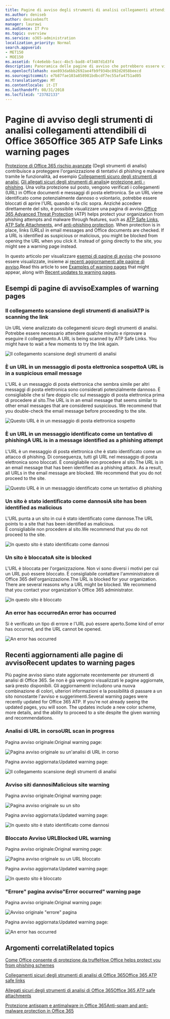 ```yaml
---
title: Pagine di avviso degli strumenti di analisi collegamenti attendibili di Office 365
ms.author: deniseb
author: denisebmsft
manager: laurawi
ms.audience: IT Pro
ms.topic: overview
ms.service: o365-administration
localization_priority: Normal
search.appverid:
- MET150
- MOE150
ms.assetid: fc4e6ebb-5acc-4bc5-bad8-4f3407d1d3f4
description: Panoramica delle pagine di avviso che potrebbero essere visualizzati quando la protezione di Office 365 avanzate rischio è in ufficio.
ms.openlocfilehash: eae893da6bb2692ae4fb9f934bc892d2058beecd
ms.sourcegitcommit: e7b87fae103a858981bdbcdf7ec55afa4751ad05
ms.translationtype: MT
ms.contentlocale: it-IT
ms.lasthandoff: 08/31/2018
ms.locfileid: "23782133"
---
```

# <a name="office-365-atp-safe-links-warning-pages"></a><span data-ttu-id="bfcc2-103">Pagine di avviso degli strumenti di analisi collegamenti attendibili di Office 365</span><span class="sxs-lookup"><span data-stu-id="bfcc2-103">Office 365 ATP Safe Links warning pages</span></span>

<span data-ttu-id="bfcc2-p101">[Protezione di Office 365 rischio avanzate](office-365-atp.md) (Degli strumenti di analisi) contribuisce a proteggere l'organizzazione di tentativi di phishing e malware tramite le funzionalità, ad esempio [Collegamenti sicuro degli strumenti di analisi](atp-safe-links.md), [Gli allegati sicuri degli strumenti di analisi](atp-safe-attachments.md)e [protezione anti - phishing](anti-phishing-protection.md). Una volta protezione sul posto, vengono verificati i collegamenti (URL) in Office documenti e messaggi di posta elettronica. Se un URL viene identificato come potenzialmente dannoso o volontario, potrebbe essere bloccati di aprire l'URL quando si fa clic sopra. Anziché accedere direttamente del sito, è possibile visualizzare una pagina di avviso.</span><span class="sxs-lookup"><span data-stu-id="bfcc2-p101">[Office 365 Advanced Threat Protection](office-365-atp.md) (ATP) helps protect your organization from phishing attempts and malware through features, such as [ATP Safe Links](atp-safe-links.md), [ATP Safe Attachments](atp-safe-attachments.md), and [anti-phishing protection](anti-phishing-protection.md). When protection is in place, links (URLs) in email messages and Office documents are checked. If a URL is identified as suspicious or malicious, you might be blocked from opening the URL when you click it. Instead of going directly to the site, you might see a warning page instead.</span></span> 
  
<span data-ttu-id="bfcc2-108">In questo articolo per visualizzare [esempi di pagine di avviso](atp-safe-links-warning-pages.md#examples) che possono essere visualizzate, insieme ai [recenti aggiornamenti alle pagine di avviso](atp-safe-links-warning-pages.md#updates).</span><span class="sxs-lookup"><span data-stu-id="bfcc2-108">Read this article to see [Examples of warning pages](atp-safe-links-warning-pages.md#examples) that might appear, along with [Recent updates to warning pages](atp-safe-links-warning-pages.md#updates).</span></span>
  
## <a name="examples-of-warning-pages"></a><span data-ttu-id="bfcc2-109">Esempi di pagine di avviso</span><span class="sxs-lookup"><span data-stu-id="bfcc2-109">Examples of warning pages</span></span>

### <a name="atp-is-scanning-the-link"></a><span data-ttu-id="bfcc2-110">Il collegamento scansione degli strumenti di analisi</span><span class="sxs-lookup"><span data-stu-id="bfcc2-110">ATP is scanning the link</span></span>

<span data-ttu-id="bfcc2-p102">Un URL viene analizzato da collegamenti sicuro degli strumenti di analisi. Potrebbe essere necessario attendere qualche minuto e riprovare a eseguire il collegamento.</span><span class="sxs-lookup"><span data-stu-id="bfcc2-p102">A URL is being scanned by ATP Safe Links. You might have to wait a few moments to try the link again.</span></span>

![Il collegamento scansione degli strumenti di analisi](media/ee8dd5ed-6b91-4248-b054-12b719e8d0ed.png)

### <a name="a-url-is-in-a-suspicious-email-message"></a><span data-ttu-id="bfcc2-114">È un URL in un messaggio di posta elettronica sospetto</span><span class="sxs-lookup"><span data-stu-id="bfcc2-114">A URL is in a suspicious email message</span></span>

<span data-ttu-id="bfcc2-p103">L'URL è un messaggio di posta elettronica che sembra simile per altri messaggi di posta elettronica sono considerati potenzialmente dannoso. È consigliabile che si fare doppio clic sul messaggio di posta elettronica prima di procedere al sito.</span><span class="sxs-lookup"><span data-stu-id="bfcc2-p103">The URL is in an email message that seems similar to other email messages that are considered suspicious. We recommend that you double-check the email message before proceeding to the site.</span></span>

![Questo URL è in un messaggio di posta elettronica sospetto](media/33f57923-23e3-4b0f-838b-6ad589ba897b.png)

### <a name="a-url-is-in-a-message-identified-as-a-phishing-attempt"></a><span data-ttu-id="bfcc2-118">È un URL in un messaggio identificato come un tentativo di phishing</span><span class="sxs-lookup"><span data-stu-id="bfcc2-118">A URL is in a message identified as a phishing attempt</span></span>

<span data-ttu-id="bfcc2-p104">L'URL è un messaggio di posta elettronica che è stato identificato come un attacco di phishing. Di conseguenza, tutti gli URL nel messaggio di posta elettronica sono bloccati. È consigliabile non procedere al sito.</span><span class="sxs-lookup"><span data-stu-id="bfcc2-p104">The URL is in an email message that has been identified as a phishing attack. As a result, all URLs in the email message are blocked. We recommend that you do not proceed to the site.</span></span>

![Questo URL è in un messaggio identificato come un tentativo di phishing](media/6e544a28-0604-4821-aba6-d5a57bb917e5.png)

### <a name="a-site-has-been-identified-as-malicious"></a><span data-ttu-id="bfcc2-123">Un sito è stato identificato come dannosi</span><span class="sxs-lookup"><span data-stu-id="bfcc2-123">A site has been identified as malicious</span></span>

<span data-ttu-id="bfcc2-124">L'URL punta a un sito in cui è stato identificato come dannose.</span><span class="sxs-lookup"><span data-stu-id="bfcc2-124">The URL points to a site that has been identified as malicious.</span></span>  <br/> <span data-ttu-id="bfcc2-125">È consigliabile non procedere al sito.</span><span class="sxs-lookup"><span data-stu-id="bfcc2-125">We recommend that you do not proceed to the site.</span></span>

![In questo sito è stato identificato come dannosi](media/058883c8-23f0-4672-9c1c-66b084796177.png)

### <a name="a-site-is-blocked"></a><span data-ttu-id="bfcc2-127">Un sito è bloccato</span><span class="sxs-lookup"><span data-stu-id="bfcc2-127">A site is blocked</span></span>

<span data-ttu-id="bfcc2-p105">L'URL è bloccata per l'organizzazione. Non vi sono diversi i motivi per cui un URL può essere bloccato. È consigliabile contattare l'amministratore di Office 365 dell'organizzazione.</span><span class="sxs-lookup"><span data-stu-id="bfcc2-p105">The URL is blocked for your organization. There are several reasons why a URL might be blocked. We recommend that you contact your organization's Office 365 administrator.</span></span>

![In questo sito è bloccato](media/6b4bda2d-a1e6-419e-8b10-588e83c3af3f.png)

### <a name="an-error-has-occurred"></a><span data-ttu-id="bfcc2-132">An error has occurred</span><span class="sxs-lookup"><span data-stu-id="bfcc2-132">An error has occurred</span></span>

<span data-ttu-id="bfcc2-133">Si è verificato un tipo di errore e l'URL può essere aperto.</span><span class="sxs-lookup"><span data-stu-id="bfcc2-133">Some kind of error has occurred, and the URL cannot be opened.</span></span>

![An error has occurred](media/2f7465a4-1cf4-4c1c-b7d4-3c07e4b795b4.png)

## <a name="recent-updates-to-warning-pages"></a><span data-ttu-id="bfcc2-135">Recenti aggiornamenti alle pagine di avviso</span><span class="sxs-lookup"><span data-stu-id="bfcc2-135">Recent updates to warning pages</span></span>

<span data-ttu-id="bfcc2-p106">Più pagine avviso siano state aggiornate recentemente per strumenti di analisi di Office 365. Se non è già vengono visualizzati le pagine aggiornate, sarà presto disponibili. Gli aggiornamenti includono una nuova combinazione di colori, ulteriori informazioni e la possibilità di passare a un sito nonostante l'avviso e suggerimenti.</span><span class="sxs-lookup"><span data-stu-id="bfcc2-p106">Several warning pages were recently updated for Office 365 ATP. If you're not already seeing the updated pages, you will soon. The updates include a new color scheme, more details, and the ability to proceed to a site despite the given warning and recommendations.</span></span>

### <a name="url-scan-in-progress"></a><span data-ttu-id="bfcc2-139">Analisi di URL in corso</span><span class="sxs-lookup"><span data-stu-id="bfcc2-139">URL scan in progress</span></span>

<span data-ttu-id="bfcc2-140">Pagina avviso originale:</span><span class="sxs-lookup"><span data-stu-id="bfcc2-140">Original warning page:</span></span>

![Pagina avviso originale su un'analisi di URL in corso](media/04368763-763f-43d6-94a4-a48291d36893.png)

<span data-ttu-id="bfcc2-142">Pagina avviso aggiornata:</span><span class="sxs-lookup"><span data-stu-id="bfcc2-142">Updated warning page:</span></span>

![Il collegamento scansione degli strumenti di analisi](media/ee8dd5ed-6b91-4248-b054-12b719e8d0ed.png)

### <a name="malicious-site-warning"></a><span data-ttu-id="bfcc2-144">Avviso siti dannosi</span><span class="sxs-lookup"><span data-stu-id="bfcc2-144">Malicious site warning</span></span>

<span data-ttu-id="bfcc2-145">Pagina avviso originale:</span><span class="sxs-lookup"><span data-stu-id="bfcc2-145">Original warning page:</span></span>

![Pagina avviso originale su un sito](media/b9efda09-6dd8-46ef-82cb-56e4d538b8f5.png)

<span data-ttu-id="bfcc2-147">Pagina avviso aggiornata:</span><span class="sxs-lookup"><span data-stu-id="bfcc2-147">Updated warning page:</span></span>

![In questo sito è stato identificato come dannosi](media/058883c8-23f0-4672-9c1c-66b084796177.png)

### <a name="blocked-url-warning"></a><span data-ttu-id="bfcc2-149">Bloccato Avviso URL</span><span class="sxs-lookup"><span data-stu-id="bfcc2-149">Blocked URL warning</span></span>

<span data-ttu-id="bfcc2-150">Pagina avviso originale:</span><span class="sxs-lookup"><span data-stu-id="bfcc2-150">Original warning page:</span></span>

![Pagina avviso originale su un URL bloccato](media/3d6ba028-30bf-45fc-958e-d3aad3defc83.png)

<span data-ttu-id="bfcc2-152">Pagina avviso aggiornata:</span><span class="sxs-lookup"><span data-stu-id="bfcc2-152">Updated warning page:</span></span>

![In questo sito è bloccato](media/6b4bda2d-a1e6-419e-8b10-588e83c3af3f.png)

### <a name="error-occurred-warning-page"></a><span data-ttu-id="bfcc2-154">"Errore" pagina avviso</span><span class="sxs-lookup"><span data-stu-id="bfcc2-154">"Error occurred" warning page</span></span>

<span data-ttu-id="bfcc2-155">Pagina avviso originale:</span><span class="sxs-lookup"><span data-stu-id="bfcc2-155">Original warning page:</span></span>

![Avviso originale "errore" pagina](media/9aaa4383-2f23-48be-bdaa-8efbcb2acc70.png)

<span data-ttu-id="bfcc2-157">Pagina avviso aggiornata:</span><span class="sxs-lookup"><span data-stu-id="bfcc2-157">Updated warning page:</span></span>

![An error has occurred](media/2f7465a4-1cf4-4c1c-b7d4-3c07e4b795b4.png)
   
## <a name="related-topics"></a><span data-ttu-id="bfcc2-159">Argomenti correlati</span><span class="sxs-lookup"><span data-stu-id="bfcc2-159">Related topics</span></span>

[<span data-ttu-id="bfcc2-160">Come Office consente di protezione da truffe</span><span class="sxs-lookup"><span data-stu-id="bfcc2-160">How Office helps protect you from phishing schemes</span></span>](https://support.office.com/article/be0de46a-29cd-4c59-aaaf-136cf177d593)
  
[<span data-ttu-id="bfcc2-161">Collegamenti sicuri degli strumenti di analisi di Office 365</span><span class="sxs-lookup"><span data-stu-id="bfcc2-161">Office 365 ATP safe links</span></span>](atp-safe-links.md)
  
[<span data-ttu-id="bfcc2-162">Allegati sicuri degli strumenti di analisi di Office 365</span><span class="sxs-lookup"><span data-stu-id="bfcc2-162">Office 365 ATP safe attachments</span></span>](atp-safe-attachments.md)
  
[<span data-ttu-id="bfcc2-163">Protezione antispam e antimalware in Office 365</span><span class="sxs-lookup"><span data-stu-id="bfcc2-163">Anti-spam and anti-malware protection in Office 365</span></span>](anti-spam-and-anti-malware-protection.md)
  

